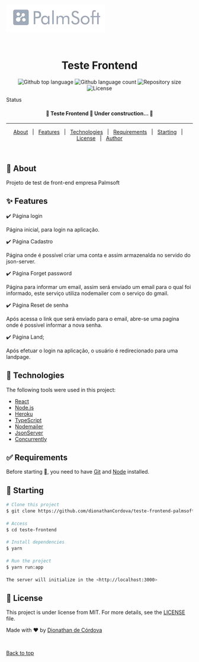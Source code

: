 ![](./images/testePageBg.png)
<div align="center" id="top"> 

  &#xa0;

  <!-- <a href="https://testefrontend.netlify.app">Demo</a> -->
</div>

<h1 align="center">Teste Frontend</h1>

<p align="center">
  <img alt="Github top language" src="https://img.shields.io/github/languages/top/dionathanCordova/teste-frontend-palmsoft?color=56BEB8">

  <img alt="Github language count" src="https://img.shields.io/github/languages/count/dionathanCordova/teste-frontend-palmsoft?color=56BEB8">

  <img alt="Repository size" src="https://img.shields.io/github/repo-size/dionathanCordova/teste-frontend-palmsoft?color=56BEB8">

  <img alt="License" src="https://img.shields.io/github/license/dionathanCordova/teste-frontend-palmsoft?color=56BEB8">

  <!-- <img alt="Github issues" src="https://img.shields.io/github/issues/dionathanCordova/teste-frontend-palmsoft?color=56BEB8" /> -->

  <!-- <img alt="Github forks" src="https://img.shields.io/github/forks/dionathanCordova/teste-frontend-palmsoft?color=56BEB8" /> -->

  <!-- <img alt="Github stars" src="https://img.shields.io/github/stars/dionathanCordova/teste-frontend-palmsoft?color=56BEB8" /> -->
</p>

Status

<h4 align="center"> 
	🚧  Teste Frontend 🚀 Under construction...  🚧
</h4> 

<hr>

<p align="center">
  <a href="#dart-about">About</a> &#xa0; | &#xa0; 
  <a href="#sparkles-features">Features</a> &#xa0; | &#xa0;
  <a href="#rocket-technologies">Technologies</a> &#xa0; | &#xa0;
  <a href="#white_check_mark-requirements">Requirements</a> &#xa0; | &#xa0;
  <a href="#checkered_flag-starting">Starting</a> &#xa0; | &#xa0;
  <a href="#memo-license">License</a> &#xa0; | &#xa0;
  <a href="https://github.com/dionathanCordova" target="_blank">Author</a>
</p>

<br>

## :dart: About ##

Projeto de test de front-end empresa Palmsoft

## :sparkles: Features ##

:heavy_check_mark: Página login

Página inicial, para login na aplicação.

:heavy_check_mark: Página Cadastro

Página onde é possível criar uma conta e assim armazenalda no servido do json-server.

:heavy_check_mark: Página Forget password

Página para informar um email, assim será enviado um email para o qual foi informado, este serviço utiliza nodemailer com o serviço do gmail.

:heavy_check_mark: Página Reset de senha

Após acessa o link que será enviado para o email, abre-se uma pagina onde é possivel informar a nova senha.

:heavy_check_mark: Página Land;

Após efetuar o login na aplicação, o usuário é redirecionado para uma landpage.

## :rocket: Technologies ##

The following tools were used in this project:

- [React](https://pt-br.reactjs.org/)
- [Node.js](https://nodejs.org/en/)
- [Heroku](www.heroku.com)
- [TypeScript](https://www.typescriptlang.org/)
- [Nodemailer](https://nodemailer.com/about/)
- [JsonServer](https://www.npmjs.com/package/json-server)
- [Concurrently](https://www.npmjs.com/package/concurrently)

## :white_check_mark: Requirements ##

Before starting :checkered_flag:, you need to have [Git](https://git-scm.com) and [Node](https://nodejs.org/en/) installed.

## :checkered_flag: Starting ##

```bash
# Clone this project
$ git clone https://github.com/dionathanCordova/teste-frontend-palmsoft

# Access
$ cd teste-frontend

# Install dependencies
$ yarn

# Run the project
$ yarn run:app

The server will initialize in the <http://localhost:3000>
```

## :memo: License ##

This project is under license from MIT. For more details, see the [LICENSE](LICENSE.md) file.


Made with :heart: by <a href="https://github.com/dionathanCordova" target="_blank">Dionathan de Córdova</a>

&#xa0;

<a href="#top">Back to top</a>
